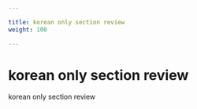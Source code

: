 ```yaml
---

title: korean only section review
weight: 100

---
```


# korean only section review

korean only section review